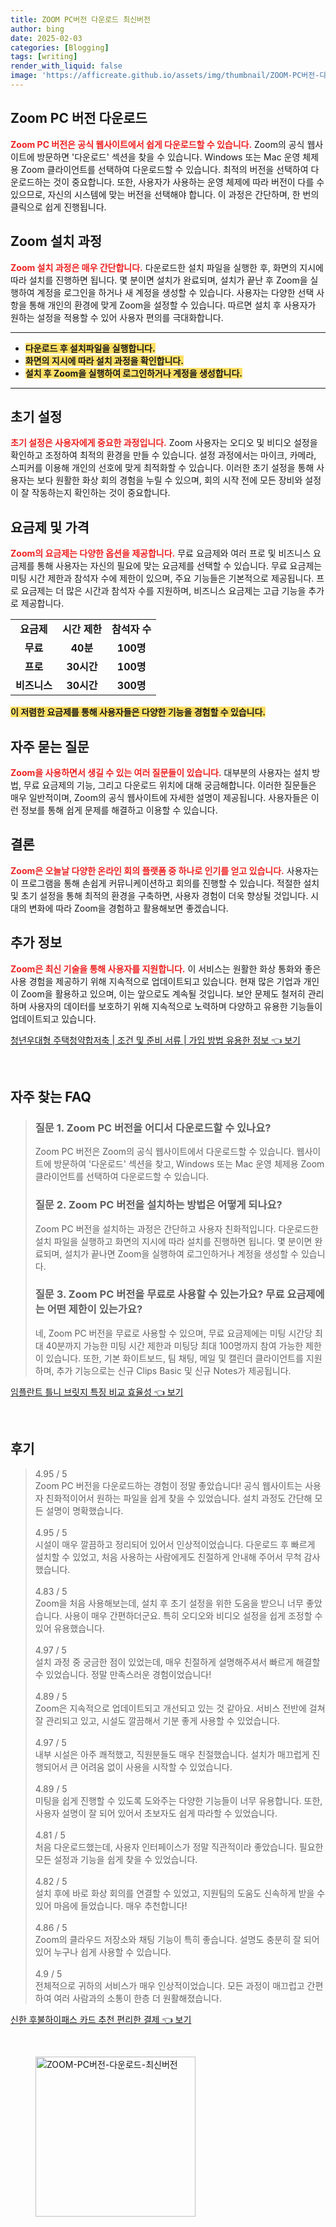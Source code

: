 ```yaml
---
title: ZOOM PC버전 다운로드 최신버전
author: bing
date: 2025-02-03
categories: [Blogging]
tags: [writing]
render_with_liquid: false
image: 'https://afficreate.github.io/assets/img/thumbnail/ZOOM-PC버전-다운로드-최신버전.webp'
---
```



<h2 id='Zoom PC 버전 다운로드'>Zoom PC 버전 다운로드</h2>

<p><b><span style="color: #ee2323;">Zoom PC 버전은 공식 웹사이트에서 쉽게 다운로드할 수 있습니다.</span></b> Zoom의 공식 웹사이트에 방문하면 '다운로드' 섹션을 찾을 수 있습니다. Windows 또는 Mac 운영 체제용 Zoom 클라이언트를 선택하여 다운로드할 수 있습니다. 최적의 버전을 선택하여 다운로드하는 것이 중요합니다. 또한, 사용자가 사용하는 운영 체제에 따라 버전이 다를 수 있으므로, 자신의 시스템에 맞는 버전을 선택해야 합니다. 이 과정은 간단하며, 한 번의 클릭으로 쉽게 진행됩니다.</p>

<h2 id='Zoom 설치 과정'>Zoom 설치 과정</h2>

<p><b><span style="color: #ee2323;">Zoom 설치 과정은 매우 간단합니다.</span></b> 다운로드한 설치 파일을 실행한 후, 화면의 지시에 따라 설치를 진행하면 됩니다. 몇 분이면 설치가 완료되며, 설치가 끝난 후 Zoom을 실행하여 계정을 로그인을 하거나 새 계정을 생성할 수 있습니다. 사용자는 다양한 선택 사항을 통해 개인의 환경에 맞게 Zoom을 설정할 수 있습니다. 따르면 설치 후 사용자가 원하는 설정을 적용할 수 있어 사용자 편의를 극대화합니다.</p>

<hr />

<ul>
    <li><b><span style="background-color: #ffe066;">다운로드 후 설치파일을 실행합니다.</span></b></li>
    <li><b><span style="background-color: #ffe066;">화면의 지시에 따라 설치 과정을 확인합니다.</span></b></li>
    <li><b><span style="background-color: #ffe066;">설치 후 Zoom을 실행하여 로그인하거나 계정을 생성합니다.</span></b></li>
</ul>

<hr />

<h2 id='초기 설정'>초기 설정</h2>

<p><b><span style="color: #ee2323;">초기 설정은 사용자에게 중요한 과정입니다.</span></b> Zoom 사용자는 오디오 및 비디오 설정을 확인하고 조정하여 최적의 환경을 만들 수 있습니다. 설정 과정에서는 마이크, 카메라, 스피커를 이용해 개인의 선호에 맞게 최적화할 수 있습니다. 이러한 초기 설정을 통해 사용자는 보다 원활한 화상 회의 경험을 누릴 수 있으며, 회의 시작 전에 모든 장비와 설정이 잘 작동하는지 확인하는 것이 중요합니다.</p>

<h2 id='요금제 및 가격'>요금제 및 가격</h2>

<p><b><span style="color: #ee2323;">Zoom의 요금제는 다양한 옵션을 제공합니다.</span></b> 무료 요금제와 여러 프로 및 비즈니스 요금제를 통해 사용자는 자신의 필요에 맞는 요금제를 선택할 수 있습니다. 무료 요금제는 미팅 시간 제한과 참석자 수에 제한이 있으며, 주요 기능들은 기본적으로 제공됩니다. 프로 요금제는 더 많은 시간과 참석자 수를 지원하며, 비즈니스 요금제는 고급 기능을 추가로 제공합니다.</p>

<table>
    <tr>
        <td style="text-align: center; height: 17px;"><b>요금제</b></td>
        <td style="text-align: center; height: 17px;"><b>시간 제한</b></td>
        <td style="text-align: center; height: 17px;"><b>참석자 수</b></td>
    </tr>
    <tr>
        <td style="text-align: center; height: 17px;"><b>무료</b></td>
        <td style="text-align: center; height: 17px;"><b>40분</b></td>
        <td style="text-align: center; height: 17px;"><b>100명</b></td>
    </tr>
    <tr>
        <td style="text-align: center; height: 17px;"><b>프로</b></td>
        <td style="text-align: center; height: 17px;"><b>30시간</b></td>
        <td style="text-align: center; height: 17px;"><b>100명</b></td>
    </tr>
    <tr>
        <td style="text-align: center; height: 17px;"><b>비즈니스</b></td>
        <td style="text-align: center; height: 17px;"><b>30시간</b></td>
        <td style="text-align: center; height: 17px;"><b>300명</b></td>
    </tr>
</table>

<p><b><span style="background-color: #ffe066;">이 저렴한 요금제를 통해 사용자들은 다양한 기능을 경험할 수 있습니다.</span></b></p>

<h2 id='자주 묻는 질문'>자주 묻는 질문</h2>

<p><b><span style="color: #ee2323;">Zoom을 사용하면서 생길 수 있는 여러 질문들이 있습니다.</span></b> 대부분의 사용자는 설치 방법, 무료 요금제의 기능, 그리고 다운로드 위치에 대해 궁금해합니다. 이러한 질문들은 매우 일반적이며, Zoom의 공식 웹사이트에 자세한 설명이 제공됩니다. 사용자들은 이런 정보를 통해 쉽게 문제를 해결하고 이용할 수 있습니다.</p>

<h2 id='결론'>결론</h2>

<p><b><span style="color: #ee2323;">Zoom은 오늘날 다양한 온라인 회의 플랫폼 중 하나로 인기를 얻고 있습니다.</span></b> 사용자는 이 프로그램을 통해 손쉽게 커뮤니케이션하고 회의를 진행할 수 있습니다. 적절한 설치 및 초기 설정을 통해 최적의 환경을 구축하면, 사용자 경험이 더욱 향상될 것입니다. 시대의 변화에 따라 Zoom을 경험하고 활용해보면 좋겠습니다.</p>

<h2 id='추가 정보'>추가 정보</h2>

<p><b><span style="color: #ee2323;">Zoom은 최신 기술을 통해 사용자를 지원합니다.</span></b> 이 서비스는 원활한 화상 통화와 좋은 사용 경험을 제공하기 위해 지속적으로 업데이트되고 있습니다. 현재 많은 기업과 개인이 Zoom을 활용하고 있으며, 이는 앞으로도 계속될 것입니다. 보안 문제도 철저히 관리하며 사용자의 데이터를 보호하기 위해 지속적으로 노력하며 다양하고 유용한 기능들이 업데이트되고 있습니다.</p>


<p><a class="click-button" title="청년우대형 주택청약합저축 | 조건 및 준비 서류 | 가입 방법 유용한 정보" href="https://afficreate.github.io/posts/%EC%B2%AD%EB%85%84%EC%9A%B0%EB%8C%80%ED%98%95-%EC%A3%BC%ED%83%9D%EC%B2%AD%EC%95%BD%ED%95%A9%EC%A0%80%EC%B6%95-%EC%A1%B0%EA%B1%B4-%EB%B0%8F-%EC%A4%80%EB%B9%84-%EC%84%9C%EB%A5%98-%EA%B0%80%EC%9E%85-%EB%B0%A9%EB%B2%95-%EC%9C%A0%EC%9A%A9%ED%95%9C-%EC%A0%95%EB%B3%B4/" rel="dofollow">청년우대형 주택청약합저축 | 조건 및 준비 서류 | 가입 방법 유용한 정보 👈 보기</a></p><br>
<h2 id='자주_찾는_FAQ'>자주 찾는 FAQ</h2>
<div itemscope="" itemtype="https://schema.org/FAQPage"> 
<blockquote> 
<div itemscope="" itemprop="mainEntity" itemtype="https://schema.org/Question"> 
<h3 itemprop="name">질문 1. Zoom PC 버전을 어디서 다운로드할 수 있나요?</h3> 
<div itemscope="" itemprop="acceptedAnswer" itemtype="https://schema.org/Answer"> 
<span itemprop="text"> 
<p>Zoom PC 버전은 Zoom의 공식 웹사이트에서 다운로드할 수 있습니다. 웹사이트에 방문하여 '다운로드' 섹션을 찾고, Windows 또는 Mac 운영 체제용 Zoom 클라이언트를 선택하여 다운로드할 수 있습니다.</p> 
</span> 
</div> 
</div> 

<div itemscope="" itemprop="mainEntity" itemtype="https://schema.org/Question"> 
<h3 itemprop="name">질문 2. Zoom PC 버전을 설치하는 방법은 어떻게 되나요?</h3> 
<div itemscope="" itemprop="acceptedAnswer" itemtype="https://schema.org/Answer"> 
<span itemprop="text"> 
<p>Zoom PC 버전을 설치하는 과정은 간단하고 사용자 친화적입니다. 다운로드한 설치 파일을 실행하고 화면의 지시에 따라 설치를 진행하면 됩니다. 몇 분이면 완료되며, 설치가 끝나면 Zoom을 실행하여 로그인하거나 계정을 생성할 수 있습니다.</p> 
</span> 
</div> 
</div> 

<div itemscope="" itemprop="mainEntity" itemtype="https://schema.org/Question"> 
<h3 itemprop="name">질문 3. Zoom PC 버전을 무료로 사용할 수 있는가요? 무료 요금제에는 어떤 제한이 있는가요?</h3> 
<div itemscope="" itemprop="acceptedAnswer" itemtype="https://schema.org/Answer"> 
<span itemprop="text"> 
<p>네, Zoom PC 버전을 무료로 사용할 수 있으며, 무료 요금제에는 미팅 시간당 최대 40분까지 가능한 미팅 시간 제한과 미팅당 최대 100명까지 참여 가능한 제한이 있습니다. 또한, 기본 화이트보드, 팀 채팅, 메일 및 캘린더 클라이언트를 지원하며, 추가 기능으로는 신규 Clips Basic 및 신규 Notes가 제공됩니다.</p> 
</span> 
</div> 
</div> 
</blockquote> 
</div>
<p><a class="click-button" title="임플란트 틀니 브릿지 특징 비교 효율성" href="https://afficreate.github.io/posts/%EC%9E%84%ED%94%8C%EB%9E%80%ED%8A%B8-%ED%8B%80%EB%8B%88-%EB%B8%8C%EB%A6%BF%EC%A7%80-%ED%8A%B9%EC%A7%95-%EB%B9%84%EA%B5%90-%ED%9A%A8%EC%9C%A8%EC%84%B1/" rel="dofollow">임플란트 틀니 브릿지 특징 비교 효율성 👈 보기</a></p><br>
<h2 id='후기'>후기</h2>
<div itemscope itemtype="https://schema.org/Product">
  <blockquote>
  <div itemprop="review" itemscope itemtype="https://schema.org/Review">
      <div itemprop="reviewRating" itemscope itemtype="https://schema.org/Rating"> <span itemprop="ratingValue">4.95</span> / <span itemprop="bestRating">5</span> </div>
      <span itemprop="reviewBody">Zoom PC 버전을 다운로드하는 경험이 정말 좋았습니다! 공식 웹사이트는 사용자 친화적이어서 원하는 파일을 쉽게 찾을 수 있었습니다. 설치 과정도 간단해 모든 설명이 명확했습니다.</span>
  </div>
  <br>
  <div itemprop="review" itemscope itemtype="https://schema.org/Review">
      <div itemprop="reviewRating" itemscope itemtype="https://schema.org/Rating"> <span itemprop="ratingValue">4.95</span> / <span itemprop="bestRating">5</span> </div>
      <span itemprop="reviewBody">시설이 매우 깔끔하고 정리되어 있어서 인상적이었습니다. 다운로드 후 빠르게 설치할 수 있었고, 처음 사용하는 사람에게도 친절하게 안내해 주어서 무척 감사했습니다.</span>
  </div>
  <br>
  <div itemprop="review" itemscope itemtype="https://schema.org/Review">
      <div itemprop="reviewRating" itemscope itemtype="https://schema.org/Rating"> <span itemprop="ratingValue">4.83</span> / <span itemprop="bestRating">5</span> </div>
      <span itemprop="reviewBody">Zoom을 처음 사용해보는데, 설치 후 초기 설정을 위한 도움을 받으니 너무 좋았습니다. 사용이 매우 간편하더군요. 특히 오디오와 비디오 설정을 쉽게 조정할 수 있어 유용했습니다.</span>
  </div>
  <br>
  <div itemprop="review" itemscope itemtype="https://schema.org/Review">
      <div itemprop="reviewRating" itemscope itemtype="https://schema.org/Rating"> <span itemprop="ratingValue">4.97</span> / <span itemprop="bestRating">5</span> </div>
      <span itemprop="reviewBody">설치 과정 중 궁금한 점이 있었는데, 매우 친절하게 설명해주셔서 빠르게 해결할 수 있었습니다. 정말 만족스러운 경험이었습니다!</span>
  </div>
  <br>
  <div itemprop="review" itemscope itemtype="https://schema.org/Review">
      <div itemprop="reviewRating" itemscope itemtype="https://schema.org/Rating"> <span itemprop="ratingValue">4.89</span> / <span itemprop="bestRating">5</span> </div>
      <span itemprop="reviewBody">Zoom은 지속적으로 업데이트되고 개선되고 있는 것 같아요. 서비스 전반에 걸쳐 잘 관리되고 있고, 시설도 깔끔해서 기분 좋게 사용할 수 있었습니다.</span>
  </div>
  <br>
  <div itemprop="review" itemscope itemtype="https://schema.org/Review">
      <div itemprop="reviewRating" itemscope itemtype="https://schema.org/Rating"> <span itemprop="ratingValue">4.97</span> / <span itemprop="bestRating">5</span> </div>
      <span itemprop="reviewBody">내부 시설은 아주 쾌적했고, 직원분들도 매우 친절했습니다. 설치가 매끄럽게 진행되어서 큰 어려움 없이 사용을 시작할 수 있었습니다.</span>
  </div>
  <br>
  <div itemprop="review" itemscope itemtype="https://schema.org/Review">
      <div itemprop="reviewRating" itemscope itemtype="https://schema.org/Rating"> <span itemprop="ratingValue">4.89</span> / <span itemprop="bestRating">5</span> </div>
      <span itemprop="reviewBody">미팅을 쉽게 진행할 수 있도록 도와주는 다양한 기능들이 너무 유용합니다. 또한, 사용자 설명이 잘 되어 있어서 초보자도 쉽게 따라할 수 있었습니다.</span>
  </div>
  <br>
  <div itemprop="review" itemscope itemtype="https://schema.org/Review">
      <div itemprop="reviewRating" itemscope itemtype="https://schema.org/Rating"> <span itemprop="ratingValue">4.81</span> / <span itemprop="bestRating">5</span> </div>
      <span itemprop="reviewBody">처음 다운로드했는데, 사용자 인터페이스가 정말 직관적이라 좋았습니다. 필요한 모든 설정과 기능을 쉽게 찾을 수 있었습니다.</span>
  </div>
  <br>
  <div itemprop="review" itemscope itemtype="https://schema.org/Review">
      <div itemprop="reviewRating" itemscope itemtype="https://schema.org/Rating"> <span itemprop="ratingValue">4.82</span> / <span itemprop="bestRating">5</span> </div>
      <span itemprop="reviewBody">설치 후에 바로 화상 회의를 연결할 수 있었고, 지원팀의 도움도 신속하게 받을 수 있어 마음에 들었습니다. 매우 추천합니다!</span>
  </div>
  <br>
  <div itemprop="review" itemscope itemtype="https://schema.org/Review">
      <div itemprop="reviewRating" itemscope itemtype="https://schema.org/Rating"> <span itemprop="ratingValue">4.86</span> / <span itemprop="bestRating">5</span> </div>
      <span itemprop="reviewBody">Zoom의 클라우드 저장소와 채팅 기능이 특히 좋습니다. 설명도 충분히 잘 되어 있어 누구나 쉽게 사용할 수 있습니다.</span>
  </div>
  <br>
  <div itemprop="review" itemscope itemtype="https://schema.org/Review">
      <div itemprop="reviewRating" itemscope itemtype="https://schema.org/Rating"> <span itemprop="ratingValue">4.9</span> / <span itemprop="bestRating">5</span> </div>
      <span itemprop="reviewBody">전체적으로 귀하의 서비스가 매우 인상적이었습니다. 모든 과정이 매끄럽고 간편하여 여러 사람과의 소통이 한층 더 원활해졌습니다.</span>
  </div>
  </blockquote>
</div>
<p><a class="click-button" title="신한 후불하이패스 카드 추천 편리한 결제" href="https://afficreate.github.io/posts/%EC%8B%A0%ED%95%9C-%ED%9B%84%EB%B6%88%ED%95%98%EC%9D%B4%ED%8C%A8%EC%8A%A4-%EC%B9%B4%EB%93%9C-%EC%B6%94%EC%B2%9C-%ED%8E%B8%EB%A6%AC%ED%95%9C-%EA%B2%B0%EC%A0%9C/" rel="dofollow">신한 후불하이패스 카드 추천 편리한 결제 👈 보기</a></p><br>
<figure class="image"><img src="https://afficreate.github.io/assets/img/thumbnail/ZOOM-PC버전-다운로드-최신버전.webp" alt="ZOOM-PC버전-다운로드-최신버전" width="256" height="256"></figure>